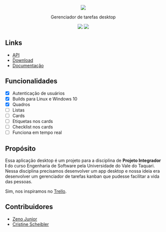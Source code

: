 <p align="center">
  <img src="https://zenojunior.github.io/trellu/_media/logo.png">
</p>
<p align="center">
  Gerenciador de tarefas desktop
</p>
<p align="center">
  <img src="https://travis-ci.org/zenojunior/trellu.png?branch=master">
  <img src="https://img.shields.io/badge/Sprint-1/6-brightgreen.svg?style=flat">
</p>

## Links

- [API](http://trellu-app.herokuapp.com/)
- [Download](http://trellu-download.herokuapp.com/)
- [Documentação](https://zenojunior.github.io/trellu)

## Funcionalidades

- [x] Autenticação de usuários
- [x] Builds para Linux e Windows 10
- [x] Quadros
- [ ] Listas
- [ ] Cards
- [ ] Etiquetas nos cards
- [ ] Checklist nos cards
- [ ] Funciona em tempo real

## Propósito
Essa aplicação desktop é um projeto para a disciplina de **Projeto Integrador I** do curso Engenharia de Software pela Universidade do Vale do Taquari. Nessa disciplina precisamos desenvolver um app desktop e nossa ideia era desenvolver um gerenciador de tarefas kanban que pudesse facilitar a vida das pessoas.

Sim, nos inspiramos no [Trello](https://trello.com).

## Contribuidores
- [Zeno Junior](https://github.com/zenojunior)
- [Cristine Scheibler](https://github.com/cris-scheib)